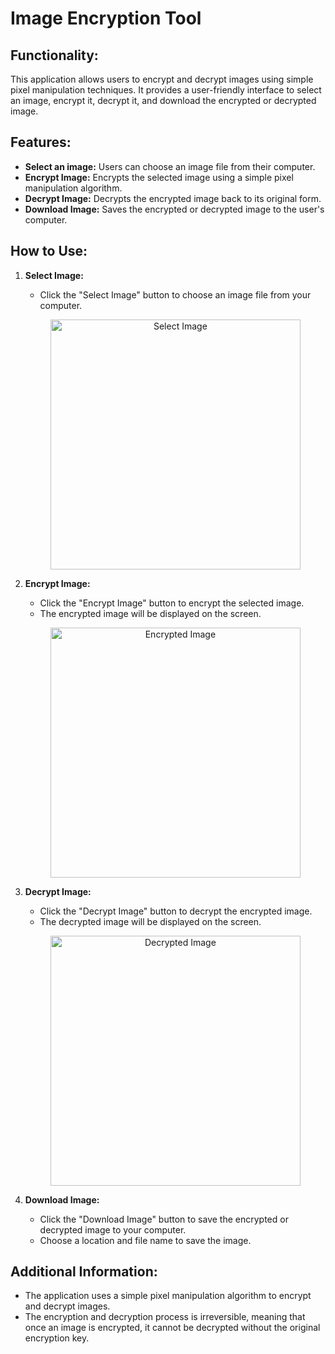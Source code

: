 # Image Encryption Tool

## Functionality:
This application allows users to encrypt and decrypt images using simple pixel manipulation techniques. It provides a user-friendly interface to select an image, encrypt it, decrypt it, and download the encrypted or decrypted image.

## Features:
- **Select an image:** Users can choose an image file from their computer.
- **Encrypt Image:** Encrypts the selected image using a simple pixel manipulation algorithm.
- **Decrypt Image:** Decrypts the encrypted image back to its original form.
- **Download Image:** Saves the encrypted or decrypted image to the user's computer.

## How to Use:
1. **Select Image:**
   - Click the "Select Image" button to choose an image file from your computer.
   <p align="center">
   <img src="https://github.com/Pythonist-ux/PRODIGY_CS_02/assets/83156291/ce7eeaa1-e3f1-47b9-9c75-82e264035b2f" alt="Select Image" width="400">
   </p>

2. **Encrypt Image:**
   - Click the "Encrypt Image" button to encrypt the selected image.
   - The encrypted image will be displayed on the screen.
   <p align="center">
   <img src="https://github.com/Pythonist-ux/PRODIGY_CS_02/assets/83156291/7cb984ad-eac3-47c0-b664-37a6c207b63e" alt="Encrypted Image" width="400">
   </p>

3. **Decrypt Image:**
   - Click the "Decrypt Image" button to decrypt the encrypted image.
   - The decrypted image will be displayed on the screen.
   <p align="center">
   <img src="https://github.com/Pythonist-ux/PRODIGY_CS_02/assets/83156291/ce7eeaa1-e3f1-47b9-9c75-82e264035b2f" alt="Decrypted Image" width="400">
   </p>

4. **Download Image:**
   - Click the "Download Image" button to save the encrypted or decrypted image to your computer.
   - Choose a location and file name to save the image.

## Additional Information:
- The application uses a simple pixel manipulation algorithm to encrypt and decrypt images.
- The encryption and decryption process is irreversible, meaning that once an image is encrypted, it cannot be decrypted without the original encryption key.
